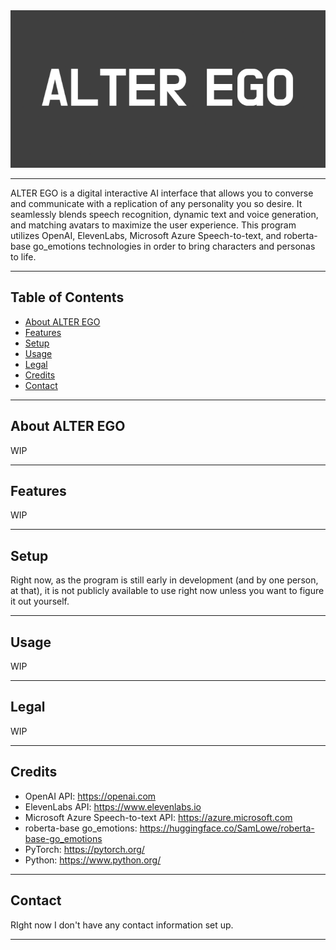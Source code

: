 <div align="center">
  <img src="./logo.png" alt="Placeholder Logo" title="Placeholder Logo" />
</div>

---

ALTER EGO is a digital interactive AI interface that allows you to converse and communicate with a replication of any personality you so desire. It seamlessly blends speech recognition, dynamic text and voice generation, and matching avatars to maximize the user experience. This program utilizes OpenAI, ElevenLabs, Microsoft Azure Speech-to-text, and roberta-base go_emotions technologies in order to bring characters and personas to life.

---

## Table of Contents
- [About ALTER EGO](#about-alter-ego)
- [Features](#features)
- [Setup](#setup)
- [Usage](#usage)
- [Legal](#legal)
- [Credits](#credits)
- [Contact](#contact)

---

## About ALTER EGO

WIP

---

## Features

WIP

---

## Setup

Right now, as the program is still early in development (and by one person, at that), it is not publicly available to use right now unless you want to figure it out yourself.

---

## Usage

WIP

---

## Legal

WIP

---

## Credits

- OpenAI API: https://openai.com
- ElevenLabs API: https://www.elevenlabs.io
- Microsoft Azure Speech-to-text API: https://azure.microsoft.com
- roberta-base go_emotions: https://huggingface.co/SamLowe/roberta-base-go_emotions
- PyTorch: https://pytorch.org/
- Python: https://www.python.org/

---

## Contact

RIght now I don't have any contact information set up.

---